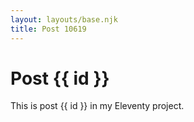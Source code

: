 ```yaml
---
layout: layouts/base.njk
title: Post 10619
---
```


# Post {{ id }}

This is post {{ id }} in my Eleventy project.
